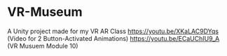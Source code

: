 # VR-Museum
A Unity project made for my VR AR Class
https://youtu.be/XKaLAC9DYqs (Video for 2 Button-Activated Animations)
https://youtu.be/ECaUChIU9_A  (VR Musuem Module 10) 
